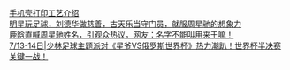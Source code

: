   
[手机壳打印工艺介绍](http://www.dianyue.me/archives/733/yewqsx2mcd9d1a6e/)  
[明星玩足球，刘德华做慈善，古天乐当守门员，就服周星驰的想象力](http://www.dianyue.me/archives/240/7p91xpdwo6v1wk06/)  
[鹿晗直喊周星驰姓名，引观众热议，网友：名字不能叫用来干嘛！](http://www.dianyue.me/archives/695/5lsen59lq9896lry/)  
[7/13-14日|少林足球主题派对《星爷VS俄罗斯世界杯》热力潮趴！世界杯半决赛关键一战！](http://www.dianyue.me/archives/974/2rh4wd5gmp5919n1/)